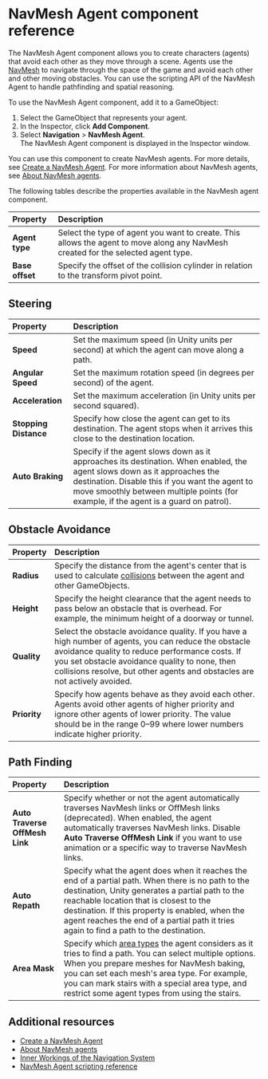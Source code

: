 # NavMesh Agent component reference

The NavMesh Agent component allows you to create characters (agents) that avoid each other as they move through a scene. Agents use the [NavMesh][1] to navigate through the space of the game and avoid each other and other moving obstacles. You can use the scripting API of the NavMesh Agent to handle pathfinding and spatial reasoning.

To use the NavMesh Agent component, add it to a GameObject:
1. Select the GameObject that represents your agent.
2. In the Inspector, click **Add Component**.
3. Select **Navigation** &gt; **NavMesh Agent**.
   <br/>The NavMesh Agent component is displayed in the Inspector window.

You can use this component to create NavMesh agents. For more details, see [Create a NavMesh Agent](./CreateNavMeshAgent.md). For more information about NavMesh agents, see [About NavMesh agents](./AboutAgents.md).

The following tables describe the properties available in the NavMesh agent component.

| Property        | Description             |
|:----------------|:------------------------|
| **Agent type**  | Select the type of agent you want to create. This allows the agent to move along any NavMesh created for the selected agent type. |
| **Base offset** | Specify the offset of the collision cylinder in relation to the transform pivot point. |

## Steering
| Property              | Description             |
|:----------------------|:------------------------|
| **Speed**             | Set the maximum speed (in Unity units per second) at which the agent can move along a path. |
| **Angular Speed**     | Set the maximum rotation speed (in degrees per second) of the agent. |
| **Acceleration**      | Set the maximum acceleration (in Unity units per second squared). |
| **Stopping Distance** | Specify how close the agent can get to its destination. The agent stops when it arrives this close to the destination location. |
| **Auto Braking**      | Specify if the agent slows down as it approaches its destination. When enabled, the agent slows down as it approaches the destination. Disable this if you want the agent to move smoothly between multiple points (for example, if the agent is a guard on patrol). |

## Obstacle Avoidance
| Property     | Description             |
|:-------------|:------------------------|
| **Radius**   | Specify the distance from the agent's center that is used to calculate [collisions][2] between the agent and other GameObjects. |
| **Height**   | Specify the height clearance that the agent needs to pass below an obstacle that is overhead. For example, the minimum height of a doorway or tunnel.|
| **Quality**  | Select the obstacle avoidance quality. If you have a high number of agents, you can reduce the obstacle avoidance quality to reduce performance costs. If you set obstacle avoidance quality to none, then collisions resolve, but other agents and obstacles are not actively avoided. |
| **Priority** | Specify how agents behave as they avoid each other. Agents avoid other agents of higher priority and ignore other agents of lower priority. The value should be in the range 0–99 where lower numbers indicate higher priority. |

## Path Finding
| Property                       | Description             |
|:-------------------------------|:------------------------|
| **Auto Traverse OffMesh Link** | Specify whether or not the agent automatically traverses NavMesh links or OffMesh links (deprecated). When enabled, the agent automatically traverses NavMesh links. Disable **Auto Traverse OffMesh Link** if you want to use animation or a specific way to traverse NavMesh links. |
| **Auto Repath**                | Specify what the agent does when it reaches the end of a partial path. When there is no path to the destination, Unity generates a partial path to the reachable location that is closest to the destination. If this property is enabled, when the agent reaches the end of a partial path it tries again to find a path to the destination. |
| **Area Mask**                  | Specify which [area types](./AreasAndCosts.md#area-mask) the agent considers as it tries to find a path. You can select multiple options. When you prepare meshes for NavMesh baking, you can set each mesh's area type. For example, you can mark stairs with a special area type, and restrict some agent types from using the stairs. |

## Additional resources

- [Create a NavMesh Agent](./CreateNavMeshAgent.md)
- [About NavMesh agents](./AboutAgents.md)
- [Inner Workings of the Navigation System](./NavInnerWorkings.md#moving-the-agent)
- [NavMesh Agent scripting reference](https://docs.unity3d.com/6000.0/Documentation/ScriptReference/AI.NavMeshAgent.html)

[1]: ./Glossary.md#NavMesh "A mesh that Unity generates to approximate the walkable areas and obstacles in your environment for path finding and AI-controlled navigation."

[2]: ./Glossary.md#collision "A collision occurs when the physics engine detects that the colliders of two game objects make contact or overlap, and at least one has a Rigidbody component and is in motion."
